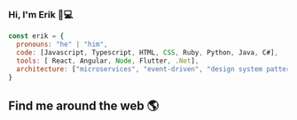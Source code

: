 ### Hi, I'm Erik 👋💻
```javascript
const erik = {
  pronouns: "he" | "him",
  code: [Javascript, Typescript, HTML, CSS, Ruby, Python, Java, C#],
  tools: [ React, Angular, Node, Flutter, .Net],
  architecture: ["microservices", "event-driven", "design system pattern", "AI", Web3.0],
}
```
## Find me around the web 🌎
